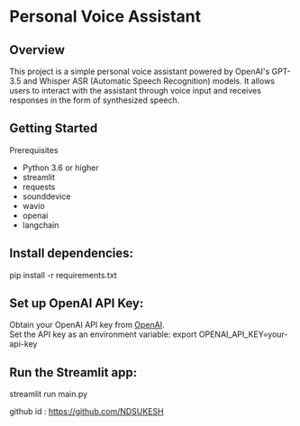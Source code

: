 # Personal Voice Assistant

## Overview
This project is a simple personal voice assistant powered by OpenAI's GPT-3.5 and Whisper ASR (Automatic Speech Recognition) models. It allows users to interact with the assistant through voice input and receives responses in the form of synthesized speech.

## Getting Started

Prerequisites

* Python 3.6 or higher
* streamlit
* requests
* sounddevice
* wavio
* openai
* langchain

## Install dependencies:

pip install -r requirements.txt

## Set up OpenAI API Key:

Obtain your OpenAI API key from [OpenAI](https://beta.openai.com/signup/).</br>
Set the API key as an environment variable: export OPENAI_API_KEY=your-api-key

## Run the Streamlit app:

streamlit run main.py

github id : https://github.com/NDSUKESH
